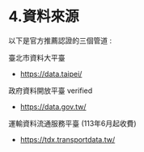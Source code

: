 # 4.資料來源

以下是官方推薦認證的三個管道 :

臺北市資料大平臺 
- https://data.taipei/

政府資料開放平臺 verified
- https://data.gov.tw/

運輸資料流通服務平臺 (113年6月起收費)
- https://tdx.transportdata.tw/